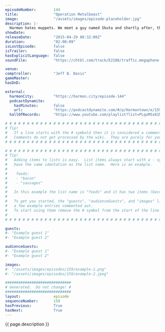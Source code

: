 ```yaml
---
episodeNumber:        144
title:                "Operation Metalbeast"
image:                "/assets/images/episode-placeholder.jpg"
description: |-
  Harmon hates muppets. We meet a guy named Skuta and shortly after, the most intense fan in the show's history.
showDate:             
releaseDate:          "2015-04-29 08:32:00Z"
duration:             "02:00:09"
isLostEpisode:        false
isTrailer:            false
hasExplicitLanguage:  false
soundFile:            "https://chtbl.com/track/E2288/traffic.megaphone.fm/STA9452351749.mp3?updated=1562009622"

venue:                
comptroller:          "Jeff B. Davis"
gameMaster:           
hasDnD:               

external:
  harmonCity:         "https://harmon.city/episode-144"
  podcastDynamite:
    hasMinutes:       false
    url:              "https://podcastdynamite.com/#/p/Harmontown/e/159/144"
  hallOfRecords:      "https://www.youtube.com/playlist?list=PLqxM5x81hNObgpjhjT2pSkoeR3G1Kw5hP"

# # # # # # # # # # # # # # # # # # # # # # # # # # # # # # # # # # # # # # # # # # # # #
# Tip!
#   If a line starts with the # symbold then it is considered a comment.
#   Comments do not get processed by the wiki.  They are purely for your information.
# # # # # # # # # # # # # # # # # # # # # # # # # # # # # # # # # # # # # # # # # # # # #

# # # # # # # # # # # # # # # # # # # # # # # # # # # # # # # # # # # # # # # # # # # # #
# Tip!
#   Adding items to lists is easy.  List items always start with a - symbol and have
#   have the same identation as the list name.  Here is an example.
#
#    foods:
#    - "bacon"
#    - "sausages"
#
#   In this example the list name is "foods" and it has two items (bacon, and sausages).
#
#   To get you started, the "guests", "audienceGuests", and "images" lists below have
#   a few example entries commented out.
#   To start using them remove the # symbol from the start of the line.
#
# # # # # # # # # # # # # # # # # # # # # # # # # # # # # # # # # # # # # # # # # # # # #

guests:
#- "Example guest 1"
#- "Example guest 2"

audienceGuests:
#- "Example guest 1"
#- "Example guest 2"

images:
#- "/assets/images/episodes/159/example-1.png"
#- "/assets/images/episodes/159/example-2.jpeg"

##############################
# Generated.  Do not change! #
##############################
layout:               episode
sequenceNumber:       159
hasPrevious:          True
hasNext:              True
---
```


<!-- The episode description will be rendered here -->
{{ page.description }}

<!-- Add your content BELOW here -->
<!-- vvvvvvvvvvvvvvvvvvvvvvvvvvv -->




<!-- ^^^^^^^^^^^^^^^^^^^^^^^^^^^ -->
<!-- Add your content ABOVE here -->

<!-- The episode gallery will be rendered here -->